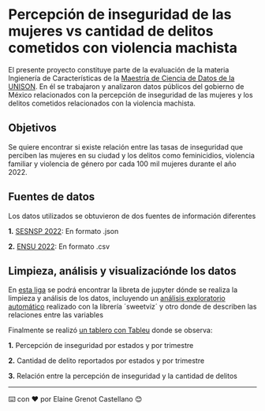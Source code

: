 # Percepción de inseguridad de las mujeres vs cantidad de delitos cometidos con violencia machista

El presente proyecto constituye parte de la evaluación de la materia Ingienería de Características de la [Maestría de Ciencia de Datos de la UNISON](https://mcd.unison.mx/).
En él se trabajaron y analizaron datos públicos del gobierno de México relacionados con la percepción de inseguridad de las mujeres y los delitos cometidos relacionados con la violencia machista.

## Objetivos
Se quiere encontrar si existe relación entre las tasas de inseguridad que perciben las mujeres en su ciudad y los delitos como feminicidios, violencia familiar y violencia de 
género por cada 100 mil mujeres durante el año 2022.

## Fuentes de datos
Los datos utilizados se obtuvieron de dos fuentes de información diferentes

**1.** [SESNSP 2022](https://datamexico.org/es/vizbuilder?cube=sesnsp_crimes&cuts%5B0%5D=Geography.State%2C26&cuts%5B1%5D=Type.Crime+Type%2C202%2C502&cuts%5B2%5D=Date.Year%2C2022&drilldowns%5B0%5D=Date.Year&drilldowns%5B1%5D=Geography.State&drilldowns%5B2%5D=Type.Crime+Type&drilldowns%5B3%5D=Geography.Municipality&locale=es&measures%5B0%5D=Value): En formato .json

**2.** [ENSU 2022](https://www.inegi.org.mx/programas/ensu): En formato .csv

## Limpieza, análisis y visualizaciónde los datos

En [esta liga](https://github.com/Lay94/mcd-unison-proyecto_integrador/blob/main/analizando_datos.ipynb) se podrá encontrar la libreta de jupyter dónde se realiza la
limpieza y análisis de los datos, incluyendo un [análisis exploratorio automático](https://github.com/Lay94/mcd-unison-proyecto_integrador/blob/main/eda-sweetview.html) realizado con la librería ´sweetviz´ y otro donde de describen las relaciones entre las variables

Finalmente se realizó [un tablero con Tableu](https://public.tableau.com/views/PercepcindeinseguridaddemujeresVsDelitosdeviolenciamachistas/Dashboard1?:language=es-ES&publish=yes&:display_count=n&:origin=viz_share_link
) donde se observa:

**1.** Percepción de inseguridad por estados y por trimestre

**2.** Cantidad de delito reportados por estados y por trimestre

**3.** Relación entre la percepción de inseguridad y la cantidad de delitos





---
⌨️ con ❤️ por Elaine Grenot Castellano 😊


